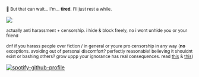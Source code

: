 <sub>🌾 But that can wait... I'm... **tired**. I'll just rest a while.</sub>

![](https://files.catbox.moe/9045vg.gif)

<sub>actually anti harassment + censorship. i hide & block freely, no i wont unhide you or your friend</sub>

<sub>dnf if you harass people over fiction / in general or youre pro censorship in any way (**no** exceptions. avoiding out of personal discomfort? perfectly reasonable! believing it shouldnt exist or bashing others? grow uppp your ignorance has real consequences.  read [this](https://www.britannica.com/art/Hays-Code) & [this](https://www.currentaffairs.org/news/britain-is-losing-its-free-speech-and-america-could-be-next)) </sub>

[![spotify-github-profile](https://spotify-github-profile.kittinanx.com/api/view?uid=autumngray08&cover_image=true&theme=novatorem&show_offline=false&background_color=121212&interchange=false&bar_color=ff0000&bar_color_cover=false)](https://github.com/kittinan/spotify-github-profile)
